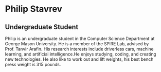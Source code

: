 # Philip Stavrev
## Undergraduate Student 

Philip is an undergraduate student in the Computer Science Department at George Mason University. He is a member of the SPIRE Lab, advised by Prof. Tanvir Arafin. His research interests include driverless cars, machine learning, and artificial intelligence.He enjoys studying, coding, and creating new technologies. He also like to work out and lift weights, his best bench press weight is 315 pounds.
